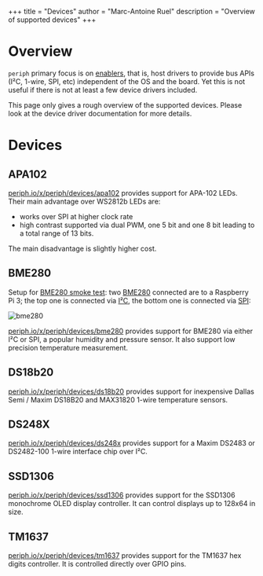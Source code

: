 +++
title = "Devices"
author = "Marc-Antoine Ruel"
description = "Overview of supported devices"
+++

# Overview

`periph` primary focus is on [enablers](), that is, host drivers to provide bus
APIs (I²C, 1-wire, SPI, etc) independent of the OS and the board. Yet this is
not useful if there is not at least a few device drivers included.

This page only gives a rough overview of the supported devices. Please look at
the device driver documentation for more details.

# Devices

## APA102

[periph.io/x/periph/devices/apa102](https://periph.io/x/periph/devices/apa102)
provides support for APA-102 LEDs. Their main advantage over WS2812b LEDs are:

- works over SPI at higher clock rate
- high contrast supported via dual PWM, one 5 bit and one 8 bit leading to a
  total range of 13 bits.

The main disadvantage is slightly higher cost.


## BME280

Setup for [BME280 smoke
test](https://periph.io/x/periph/devices/bme280/bme280smoketest): two
[BME280](https://periph.io/x/periph/devices/bme280) connected are to a Raspberry
Pi 3; the top one is connected via [I²C](https://periph.io/x/periph/conn/i2c),
the bottom one is connected via [SPI](https://periph.io/x/periph/conn/spi):

![bme280](https://raw.githubusercontent.com/periph/website/master/site/static/img/bme280-two.jpg)

[periph.io/x/periph/devices/bme280](https://periph.io/x/periph/devices/bme280)
provides support for BME280 via either I²C or SPI, a popular humidity and
pressure sensor. It also support low precision temperature measurement.


## DS18b20

[periph.io/x/periph/devices/ds18b20](https://periph.io/x/periph/devices/ds18b20)
provides support for inexpensive Dallas Semi / Maxim DS18B20 and MAX31820 1-wire
temperature sensors.


## DS248X

[periph.io/x/periph/devices/ds248x](https://periph.io/x/periph/devices/ds248x)
provides support for a Maxim DS2483 or DS2482-100 1-wire interface chip over
I²C.


## SSD1306

[periph.io/x/periph/devices/ssd1306](https://periph.io/x/periph/devices/ssd1306)
provides support for the SSD1306 monochrome OLED display controller. It can
control displays up to 128x64 in size.


## TM1637

[periph.io/x/periph/devices/tm1637](https://periph.io/x/periph/devices/tm1637)
provides support for the TM1637 hex digits controller. It is controlled directly
over GPIO pins.
